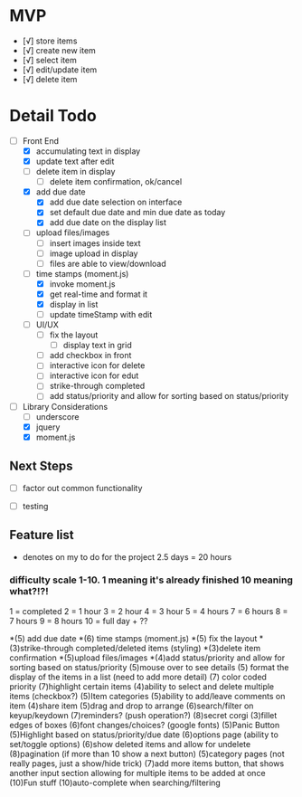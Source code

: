 # MVP
- [√] store items
 - [√] create new item
 - [√] select item
 - [√] edit/update item
 - [√] delete item

 # Detail Todo
 - [ ] Front End
   - [X] accumulating text in display 
   - [X] update text after edit 
   - [ ] delete item in display 
     - [ ] delete item confirmation, ok/cancel
   - [X] add due date
     - [X] add due date selection on interface
     - [X] set default due date and min due date as today 
     - [X] add due date on the display list
   - [ ] upload files/images
     - [ ] insert images inside text
     - [ ] image upload in display
     - [ ] files are able to view/download 
   - [ ] time stamps (moment.js)
     - [X] invoke moment.js
     - [X] get real-time and format it
     - [X] display in list
     - [ ] update timeStamp with edit
   - [ ] UI/UX
     - [ ] fix the layout
       - [ ] display text in grid
     - [ ] add checkbox in front
     - [ ] interactive icon for delete
     - [ ] interactive icon for edut 
     - [ ] strike-through completed
     - [ ] add status/priority and allow for sorting 
     based on status/priority 
 - [ ] Library Considerations
    - [ ] underscore
    - [X] jquery
    - [X] moment.js

 ## Next Steps

 - [ ] factor out common functionality
 - [ ] testing


  ## Feature list
  * denotes on my to do for the project
  2.5 days = 20 hours

  ### difficulty scale 1-10. 1 meaning it's already finished 10 meaning what?!?!
  1 = completed
  2 = 1 hour
  3 = 2 hour
  4 = 3 hour
  5 = 4 hours
  7 = 6 hours
  8 = 7 hours
  9 = 8 hours
  10 = full day + ??


  *(5) add due date
  *(6) time stamps (moment.js)
  *(5) fix the layout
  *(3)strike-through completed/deleted items (styling)
  *(3)delete item confirmation
  *(5)upload files/images
  *(4)add status/priority and allow for sorting based on status/priority
   (5)mouse over to see details
   (5) format the display of the items in a list (need to add more detail)
   (7) color coded priority
   (7)highlight certain items
   (4)ability to select and delete multiple items (checkbox?)
   (5)Item categories
   (5)ability to add/leave comments on item
   (4)share item
   (5)drag and drop to arrange
   (6)search/filter on keyup/keydown
   (7)reminders? (push operation?)
   (8)secret corgi
   (3)fillet edges of boxes
   (6)font changes/choices? (google fonts)
   (5)Panic Button
   (5)Highlight based on status/priority/due date
   (6)options page (ability to set/toggle options)
   (6)show deleted items and allow for undelete
   (8)pagination (if more than 10 show a next button)
   (5)category pages (not really pages, just a show/hide trick)
   (7)add more items button, that shows another input section allowing for multiple items to be added at once
   (10)Fun stuff
   (10)auto-complete when searching/filtering








